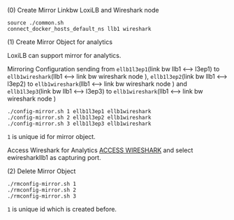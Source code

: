 


(0) Create Mirror Linkbw LoxiLB and Wireshark node
```
source ./common.sh
connect_docker_hosts_default_ns llb1 wireshark
```

(1) Create Mirror Object for analytics

LoxiLB can support mirror for analytics. 

Mirroring Configuration sending from `ellb1l3ep1`(link bw llb1 <--> l3ep1) to `ellb1wireshark`(llb1 <--> link bw wireshark node ), `ellb1l3ep2`(link bw llb1 <--> l3ep2) to `ellb1wireshark`(llb1 <--> link bw wireshark node ) and `ellb1l3ep3`(link bw llb1 <--> l3ep3) to `ellb1wireshark`(llb1 <--> link bw wireshark node )

```
./config-mirror.sh 1 ellb1l3ep1 ellb1wireshark
./config-mirror.sh 2 ellb1l3ep2 ellb1wireshark
./config-mirror.sh 3 ellb1l3ep3 ellb1wireshark
```

`1` is unique id for mirror object.

Access Wireshark for Analytics [ACCESS WIRESHARK]({{TRAFFIC_HOST1_3000}}) and select ewiresharkllb1 as capturing port.

(2) Delete Mirror Object

```
./rmconfig-mirror.sh 1 
./rmconfig-mirror.sh 2 
./rmconfig-mirror.sh 3 
```

`1` is unique id which is created before.


